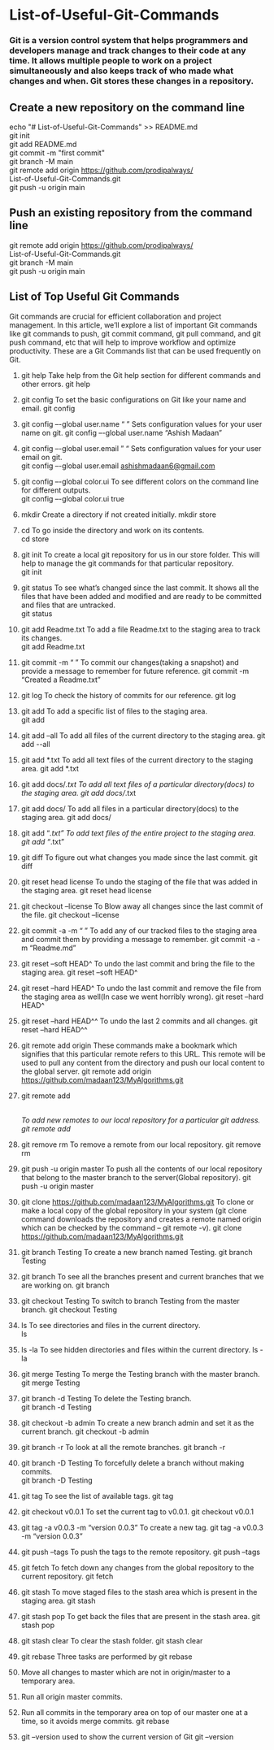 # List-of-Useful-Git-Commands

### Git is a version control system that helps programmers and developers manage and track changes to their code at any time. It allows multiple people to work on a project simultaneously and also keeps track of who made what changes and when. Git stores these changes in a repository.

## Create a new repository on the command line
echo "# List-of-Useful-Git-Commands" >> README.md</br>
git init</br>
git add README.md</br>
git commit -m "first commit"</br>
git branch -M main</br>
git remote add origin https://github.com/prodipalways/</br>List-of-Useful-Git-Commands.git</br>
git push -u origin main</br>

## Push an existing repository from the command line
git remote add origin https://github.com/prodipalways/</br>List-of-Useful-Git-Commands.git</br>
git branch -M main</br>
git push -u origin main</br>

## List of Top Useful Git Commands
Git commands are crucial for efficient collaboration and project management. In this article, we’ll explore a list of important Git commands like git commands to push, git commit command, git pull command, and git push command, etc that will help to improve workflow and optimize productivity. These are a Git Commands list that can be used frequently on Git.
1. git help
Take help from the Git help section for different commands and other errors.
git help

2. git config
To set the basic configurations on Git like your name and email.
git config

3. git config –-global user.name “ ”
Sets configuration values for your user name on git. 
git config –-global user.name “Ashish Madaan”

4. git config –-global user.email ” “
Sets configuration values for your user email on git.  
git config –-global user.email ashishmadaan6@gmail.com

5. git config –-global color.ui
To see different colors on the command line for different outputs.  
git config –-global color.ui true

6. mkdir
Create a directory if not created initially. 
mkdir store

7. cd
To go inside the directory and work on its contents.  
cd store

8. git init
To create a local git repository for us in our store folder. This will help to manage the git commands for that particular repository.  
git init

9. git status
To see what’s changed since the last commit. It shows all the files that have been added and modified and are ready to be committed and files that are untracked.  
git status

10. git add Readme.txt
To add a file Readme.txt to the staging area to track its changes.  
git add Readme.txt

11. git commit -m “ ”
To commit our changes(taking a snapshot) and provide a message to remember for future reference.
git commit -m “Created a Readme.txt”

 12. git log
To check the history of commits for our reference. 
git log

13. git add
To add a specific list of files to the staging area.  
git add



14. git add –all
To add all files of the current directory to the staging area. 
git add --all

15. git add *.txt
To add all text files of the current directory to the staging area.
git add *.txt

16. git add docs/*.txt
To add all text files of a particular directory(docs) to the staging area. 
git add docs/*.txt

17. git add docs/
To add all files in a particular directory(docs) to the staging area.
git add docs/

 18. git add “*.txt”
To add text files of the entire project to the staging area. 
git add “*.txt”

19. git diff
To figure out what changes you made since the last commit.
git diff

 20. git reset head license
To undo the staging of the file that was added in the staging area.
git reset head license

21. git checkout –license
To Blow away all changes since the last commit of the file.
git checkout –license

22. git commit -a -m “ ”
To add any of our tracked files to the staging area and commit them by providing a message to remember.
git commit -a -m “Readme.md”

23. git reset –soft HEAD^
To undo the last commit and bring the file to the staging area.
git reset –soft HEAD^

 24. git reset –hard HEAD^
To undo the last commit and remove the file from the staging area as well(In case we went horribly wrong).
git reset –hard HEAD^

25. git reset –hard HEAD^^
To undo the last 2 commits and all changes.
git reset –hard HEAD^^

26. git remote add origin
These commands make a bookmark which signifies that this particular remote refers to this URL. This remote will be used to pull any content from the directory and push our local content to the global server.
git remote add origin https://github.com/madaan123/MyAlgorithms.git

27. git remote add <address>  
To add new remotes to our local repository for a particular git address.
git remote add <address> 

 28. git remove rm
To remove a remote from our local repository.
git remove rm

29. git push -u origin master
To push all the contents of our local repository that belong to the master branch to the server(Global repository).
git push -u origin master

30. git clone https://github.com/madaan123/MyAlgorithms.git
To clone or make a local copy of the global repository in your system 
(git clone command downloads the repository and creates a remote named origin which can be checked by the command – git remote -v). 
git clone https://github.com/madaan123/MyAlgorithms.git

31. git branch Testing
To create a new branch named Testing.
git branch Testing

32. git branch
To see all the branches present and current branches that we are working on.
git branch

33. git checkout Testing
To switch to branch Testing from the master branch. 
git checkout Testing

34. ls
To see directories and files in the current directory.  
ls


35. ls -la
To see hidden directories and files within the current directory.
ls -la

36. git merge Testing
To merge the Testing branch with the master branch.  
git merge Testing

37. git branch -d Testing
To delete the Testing branch.  
git branch -d Testing

38. git checkout -b admin
To create a new branch admin and set it as the current branch.
git checkout -b admin

39. git branch -r
To look at all the remote branches.
git branch -r

40. git branch -D Testing 
To forcefully delete a branch without making commits.  
git branch -D Testing

41. git tag
To see the list of available tags. 
git tag

42. git checkout v0.0.1
To set the current tag to v0.0.1. 
git checkout v0.0.1

43. git tag -a v0.0.3 -m “version 0.0.3”
To create a new tag. 
git tag -a v0.0.3 -m “version 0.0.3”

44. git push –tags
To push the tags to the remote repository.
git push –tags

45. git fetch
To fetch down any changes from the global repository to the current repository.
git fetch

46. git stash
To move staged files to the stash area which is present in the staging area.
git stash 

47. git stash pop
To get back the files that are present in the stash area.
git stash pop

48. git stash clear
To clear the stash folder.
git stash clear

49. git rebase
Three tasks are performed by git rebase 
1.	Move all changes to master which are not in origin/master to a temporary area.
2.	Run all origin master commits.
3.	Run all commits in the temporary area on top of our master one at a time, so it avoids merge commits.
git rebase

50. git –version
used to show the current version of Git
git –version
